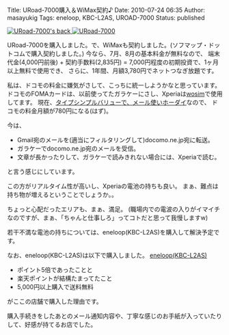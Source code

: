Title: URoad-7000購入＆WiMax契約♪
Date: 2010-07-24 06:35
Author: masayukig
Tags: eneloop, KBC-L2AS, UROAD-7000
Status: published

[![URoad-7000's
back](http://farm5.static.flickr.com/4081/4822168678_28b3a0c594.jpg)
](http://www.flickr.com/photos/masayun/4822168678/ "URoad-7000's back by masayukig, on Flickr")
[![URoad-7000](http://farm5.static.flickr.com/4134/4822170934_7aaac61ee6.jpg)
](http://www.flickr.com/photos/masayun/4822170934/ "URoad-7000 by masayukig, on Flickr")

URoad-7000を購入しました。で、WiMaxも契約しました。(ソフマップ・ドットコムで購入契約しました。)
今なら、7月、8月の基本料金が無料なので、
端末代金(4,000円前後) + 契約手数料(2,835円) =
7,000円程度の初期投資で、1ヶ月以上無料で使用でき、
さらに、1年間、月額3,780円でネットつなぎ放題です。

私は、ドコモの料金に嫌気がさして、こっちに統一しようかなと思っています。
ドコモのFOMAカードは、以前使ってたガラケーにさし、Xperiaは[wosim](http://siter.jp/android/wosim/)で使用してます。
現在、[タイプシンプルバリューで、メール使いホーダイ](http://www.nttdocomo.co.jp/charge/bill_plan/plan/value/mail/)なので、
ドコモの料金月額が780円になる(はず)。

今は、

-   Gmail宛のメールを(適当にフィルタリングして)docomo.ne.jp宛に転送。
-   ガラケーでdocomo.ne.jp宛のメールを受信。
-   文章が長かったりして、ガラケーで読みきれない場合には、Xperiaで読む。

と言う感じにしています。

この方がリアルタイム性が高いし、Xperiaの電池の持ちも良い。
まぁ、難点は持ち物が増えるということでしょうか。。

ちょっと心配だったエリアも、まぁ、満足。
(職場内での電波の入りがイマイチなのですが、まぁ、「ちゃんと仕事しろ」ってコトだと思って我慢しますw)

若干不満な電池の持ちについては、eneloop(KBC-L2AS)を購入して解決予定です。

なお、eneloop(KBC-L2AS)は以下で購入しました。
[eneloop(KBC-L2AS)](http://pt.afl.rakuten.co.jp/c/000f5254.872e6b72/?url=http%3a%2f%2fitem.rakuten.co.jp%2fappleby%2f10000739%2f)

-   ポイント5倍であったことと
-   楽天ポイントが結構たまってたこと
-   5,000円以上購入で送料無料

がここの店舗で購入した理由です。

購入手続きをしたあとのメール通知内容や、丁寧な感じのお手紙が入っていたりして、好感が持てるお店でした。
